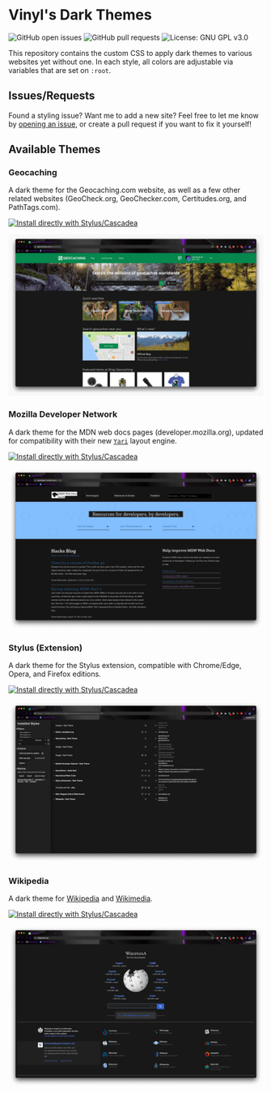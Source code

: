 # Vinyl's Dark Themes
![GitHub open issues](https://img.shields.io/github/issues/queengooborg/darkthemes?logo=github&style=for-the-badge)
![GitHub pull requests](https://img.shields.io/github/issues-pr/queengooborg/darkthemes?logo=github&style=for-the-badge)
![License: GNU GPL v3.0](https://img.shields.io/github/license/queengooborg/darkthemes?style=for-the-badge)

This repository contains the custom CSS to apply dark themes to various websites yet without one.  In each style, all colors are adjustable via variables that are set on `:root`.

## Issues/Requests

Found a styling issue?  Want me to add a new site?  Feel free to let me know by [opening an issue](https://github.com/queengooborg/darkthemes/issues/new), or create a pull request if you want to fix it yourself!

## Available Themes

### Geocaching
A dark theme for the Geocaching.com website, as well as a few other related websites (GeoCheck.org, GeoChecker.com, Certitudes.org, and PathTags.com).

[![Install directly with Stylus/Cascadea](https://img.shields.io/badge/Install%20directly%20with-Stylus/Cascadea-00adad.svg?style=for-the-badge)](https://github.com/queengooborg/darkthemes/raw/main/themes/geocaching/geocaching.user.css)

![Screenshot of Geocaching.com](themes/geocaching/geocaching.screenshot.png)

### Mozilla Developer Network
A dark theme for the MDN web docs pages (developer.mozilla.org), updated for compatibility with their new [`Yari`](https://github.com/mdn/yari) layout engine.

[![Install directly with Stylus/Cascadea](https://img.shields.io/badge/Install%20directly%20with-Stylus/Cascadea-00adad.svg?style=for-the-badge)](https://github.com/queengooborg/darkthemes/raw/main/themes/mdn/mdn.user.css)

![Screenshot of MDN Web Docs homepage](themes/mdn/mdn.screenshot.png)

### Stylus (Extension)
A dark theme for the Stylus extension, compatible with Chrome/Edge, Opera, and Firefox editions.

[![Install directly with Stylus/Cascadea](https://img.shields.io/badge/Install%20directly%20with-Stylus/Cascadea-00adad.svg?style=for-the-badge)](https://github.com/queengooborg/darkthemes/raw/main/themes/stylus/stylus.user.css)

![Screenshot of Stylus](themes/stylus/stylus.screenshot.png)

### Wikipedia
A dark theme for [Wikipedia](https://wikipedia.org) and [Wikimedia](https://wikimedia.org).

[![Install directly with Stylus/Cascadea](https://img.shields.io/badge/Install%20directly%20with-Stylus/Cascadea-00adad.svg?style=for-the-badge)](https://github.com/queengooborg/darkthemes/raw/main/themes/wikipedia/wikipedia.user.css)

![Screenshot of Wikipedia Homepage](themes/wikipedia/wikipedia.screenshot.png)
